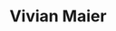 ---
title: Vivian Maier
layout: photographer_layout
thumb: vivian-maier-thumb.jpg
main: vivian-maier-01.jpg
shots:
references:
---